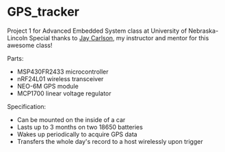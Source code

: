 # GPS_tracker
Project 1 for Advanced Embedded System class at University of Nebraska-Lincoln
Special thanks to [Jay Carlson](https://github.com/jaydcarlson), my instructor and mentor for this awesome class! 

Parts:
* MSP430FR2433 microcontroller
* nRF24L01 wireless transceiver
* NEO-6M GPS module
* MCP1700 linear voltage regulator

Specification:
* Can be mounted on the inside of a car
* Lasts up to 3 months on two 18650 batteries
* Wakes up periodically to acquire GPS data
* Transfers the whole day's record to a host wirelessly upon trigger
